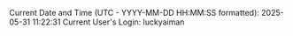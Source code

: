 Current Date and Time (UTC - YYYY-MM-DD HH:MM:SS formatted): 2025-05-31 11:22:31
Current User's Login: luckyaiman

